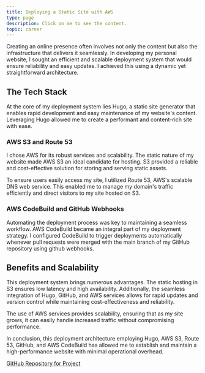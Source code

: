 ```yaml
---
title: Deploying a Static Site with AWS
type: page
description: Click on me to see the content.
topic: career
---
```

Creating an online presence often involves not only the content but also the infrastructure that delivers it seamlessly. In developing my personal website, I sought an efficient and scalable deployment system that would ensure reliability and easy updates. I achieved this using a dynamic yet straightforward architecture.

## The Tech Stack

At the core of my deployment system lies Hugo, a static site generator that enables rapid development and easy maintenance of my website's content. Leveraging Hugo allowed me to create a performant and content-rich site with ease.

### AWS S3 and Route 53

I chose AWS for its robust services and scalability. The static nature of my website made AWS S3 an ideal candidate for hosting. S3 provided a reliable and cost-effective solution for storing and serving static assets.

To ensure users easily access my site, I utilized Route 53, AWS's scalable DNS web service. This enabled me to manage my domain's traffic efficiently and direct visitors to my site hosted on S3.

### AWS CodeBuild and GitHub Webhooks

Automating the deployment process was key to maintaining a seamless workflow. AWS CodeBuild became an integral part of my deployment strategy. I configured CodeBuild to trigger deployments automatically whenever pull requests were merged with the main branch of my GitHub repository using github webhooks.

## Benefits and Scalability

This deployment system brings numerous advantages. The static hosting in S3 ensures low latency and high availability. Additionally, the seamless integration of Hugo, GitHub, and AWS services allows for rapid updates and version control while maintaining cost-effectiveness and reliability.

The use of AWS services provides scalability, ensuring that as my site grows, it can easily handle increased traffic without compromising performance.

In conclusion, this deployment architecture employing Hugo, AWS S3, Route 53, GitHub, and AWS CodeBuild has allowed me to establish and maintain a high-performance website with minimal operational overhead.

[GitHub Repository for Project](https://github.com/JoeHeflin/personal-site/)
